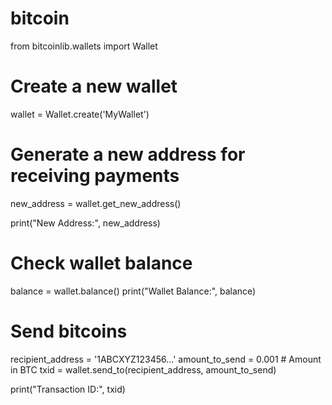 # bitcoin
from bitcoinlib.wallets import Wallet

# Create a new wallet
wallet = Wallet.create('MyWallet')

# Generate a new address for receiving payments
new_address = wallet.get_new_address()

print("New Address:", new_address)

# Check wallet balance
balance = wallet.balance()
print("Wallet Balance:", balance)

# Send bitcoins
recipient_address = '1ABCXYZ123456...'
amount_to_send = 0.001  # Amount in BTC
txid = wallet.send_to(recipient_address, amount_to_send)

print("Transaction ID:", txid)
